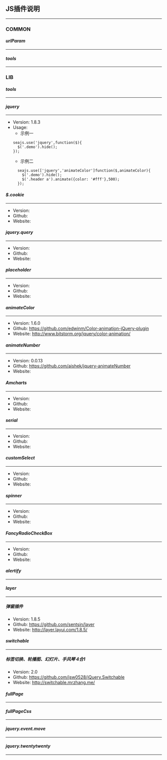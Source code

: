 ## JS插件说明
---
### COMMON
#### *urlParam*
---

#### *tools*
---


### LIB

#### *tools*
---

#### *jquery*
---
* Version: 1.8.3
* Usage:
  *  示例一
  ```
  seajs.use('jquery',function($){
    $('.demo').hide();
  });
  ```
  *  示例二
  ```
    seajs.use(['jquery','animateColor']function($,animateColor){
      $('.demo').hide();
      $('.header a').animate({color: '#fff'},500);
    });
  ```

#### *$.cookie*
---
* Version: 
* Github:
* Website:
#### *jquery.query*
---
* Version: 
* Github:
* Website: 
#### *placeholder*
---
* Version: 
* Github:
* Website:
#### *animateColor*
---
* Version: 1.6.0
* Github: https://github.com/edwinm/Color-animation-jQuery-plugin
* Website: http://www.bitstorm.org/jquery/color-animation/
#### *animateNumber*
---
* Version: 0.0.13
* Github: https://github.com/aishek/jquery-animateNumber
* Website:
#### *Amcharts*
---
* Version: 
* Github:
* Website:
#### *serial*
---
* Version: 
* Github:
* Website:
#### *customSelect*
---
* Version: 
* Github:
* Website:
#### *spinner*
---
* Version: 
* Github:
* Website:
#### *FancyRadioCheckBox*
---
* Version: 
* Github:
* Website:
#### *alertify*
---
#### *layer*
---
##### 弹窗插件
* Version: 1.8.5
* Github: https://github.com/sentsin/layer
* Website: http://layer.layui.com/1.8.5/

#### *switchable*
---
##### 标签切换、轮播图、幻灯片、手风琴 4合1
* Version: 2.0
* Github: https://github.com/jsw0528/jQuery.Switchable
* Website: http://switchable.mrzhang.me/

#### *fullPage*
---

#### *fullPageCss*
---
#### *jquery.event.move*
---
#### *jquery.twentytwenty*
---